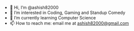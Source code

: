 - 👋 Hi, I’m @ashish82000
- 👀 I’m interested in Coding, Gaming and Standup Comedy
- 🌱 I’m currently learning Computer Science
- 📫 How to reach me: email me at ashish82000@gmail.com

<!---
ashish82000/ashish82000 is a ✨ special ✨ repository because its `README.md` (this file) appears on your GitHub profile.
You can click the Preview link to take a look at your changes.
--->
